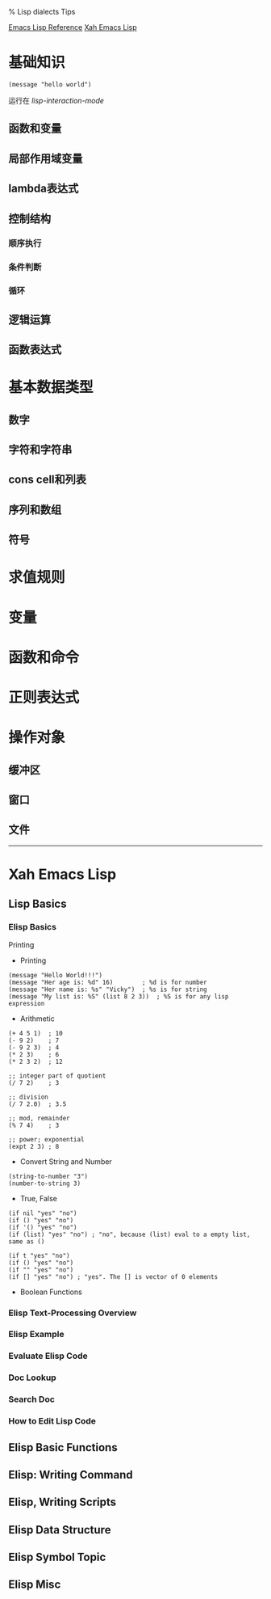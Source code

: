% Lisp dialects Tips

<link id="linkstyle" rel='stylesheet' href='css/markdown.css'/>

[Emacs Lisp Reference](https://www.gnu.org/software/emacs/manual/html_node/elisp/)
[Xah Emacs Lisp](http://ergoemacs.org/emacs/elisp.html)

# 基础知识 #

``` emacs-lisp
(message "hello world")
```
运行在 *lisp-interaction-mode*

## 函数和变量 ##

## 局部作用域变量 ##

## lambda表达式 ##

## 控制结构 ##

### 顺序执行 ###

### 条件判断 ###

### 循环 ###

## 逻辑运算 ##

## 函数表达式 ##

# 基本数据类型 #

## 数字 ##

## 字符和字符串 ##

## cons cell和列表 ##

## 序列和数组 ##

## 符号 ##

# 求值规则 #

# 变量 #

# 函数和命令 #

# 正则表达式 #

# 操作对象 #

## 缓冲区 ##

## 窗口 ##

## 文件 ##


-------------------------------------------------------------------------------

Xah Emacs Lisp
==============

Lisp Basics
-----------

### Elisp Basics ###

Printing

* Printing
``` elisp
(message "Hello World!!!")
(message "Her age is: %d" 16)        ; %d is for number
(message "Her name is: %s" "Vicky")  ; %s is for string
(message "My list is: %S" (list 8 2 3))  ; %S is for any lisp expression
```

* Arithmetic
``` elisp
(+ 4 5 1)  ; 10
(- 9 2)    ; 7
(- 9 2 3)  ; 4
(* 2 3)    ; 6
(* 2 3 2)  ; 12

;; integer part of quotient
(/ 7 2)    ; 3

;; division
(/ 7 2.0)  ; 3.5

;; mod, remainder
(% 7 4)    ; 3

;; power; exponential
(expt 2 3) ; 8
```

* Convert String and Number

``` elisp
(string-to-number "3")
(number-to-string 3)
```

* True, False

``` elisp
(if nil "yes" "no")
(if () "yes" "no")
(if '() "yes" "no")
(if (list) "yes" "no") ; "no", because (list) eval to a empty list, same as ()

(if t "yes" "no")
(if () "yes" "no")
(if "" "yes" "no")
(if [] "yes" "no") ; "yes". The [] is vector of 0 elements
```

* Boolean Functions

### Elisp Text-Processing Overview ###

### Elisp Example ###

### Evaluate Elisp Code ###

### Doc Lookup ###

### Search Doc ###

### How to Edit Lisp Code ###

Elisp Basic Functions
---------------------

Elisp: Writing Command
----------------------

Elisp, Writing Scripts
----------------------

Elisp Data Structure
--------------------

Elisp Symbol Topic
------------------

Elisp Misc
----------
